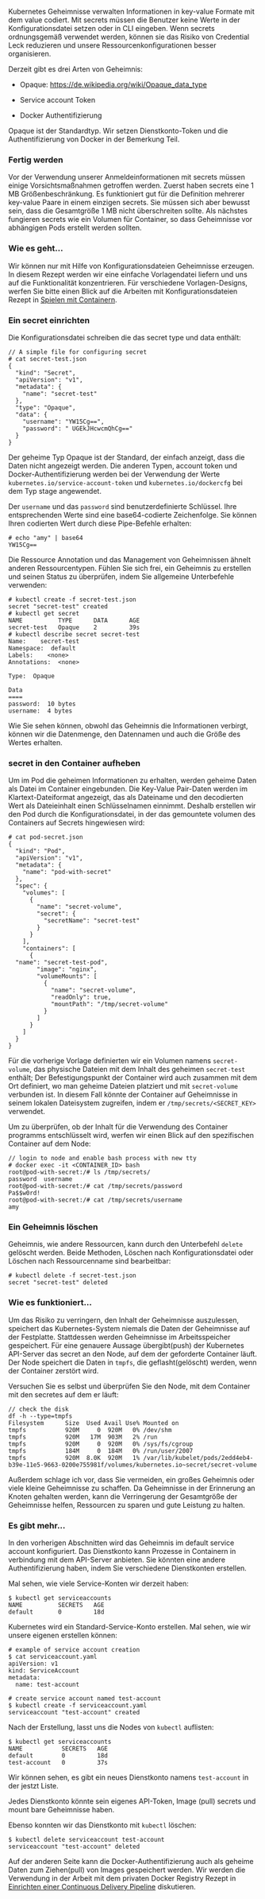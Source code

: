 Kubernetes Geheimnisse verwalten Informationen in  key-value Formate mit dem value codiert. Mit secrets müssen die Benutzer keine Werte in der Konfigurationsdatei setzen oder in CLI eingeben. Wenn secrets ordnungsgemäß verwendet werden, können sie das Risiko von Credential Leck reduzieren und unsere Ressourcenkonfigurationen besser organisieren.

Derzeit gibt es drei Arten von Geheimnis:

* Opaque: https://de.wikipedia.org/wiki/Opaque_data_type

* Service account Token

* Docker Authentifizierung

Opaque ist der Standardtyp. Wir setzen Dienstkonto-Token und die Authentifizierung von Docker in der Bemerkung Teil.

### Fertig werden

Vor der Verwendung unserer Anmeldeinformationen mit secrets müssen einige Vorsichtsmaßnahmen getroffen werden. Zuerst haben secrets eine 1 MB Größenbeschränkung. Es funktioniert gut für die Definition mehrerer key-value Paare in einem einzigen secrets. Sie müssen sich aber bewusst sein, dass die Gesamtgröße 1 MB nicht überschreiten sollte. Als nächstes fungieren secrets wie ein Volumen für Container, so dass Geheimnisse vor abhängigen Pods erstellt werden sollten.

### Wie es geht…

Wir können nur mit Hilfe von Konfigurationsdateien Geheimnisse erzeugen. In diesem Rezept werden wir eine einfache Vorlagendatei liefern und uns auf die Funktionalität konzentrieren. Für verschiedene Vorlagen-Designs, werfen Sie bitte einen Blick auf die Arbeiten mit Konfigurationsdateien Rezept in [Spielen mit Containern](../kubernates-container).

### Ein secret einrichten

Die Konfigurationsdatei schreiben die das secret type und data enthält:
```
// A simple file for configuring secret
# cat secret-test.json
{
  "kind": "Secret",
  "apiVersion": "v1",
  "metadata": {
    "name": "secret-test"
  },
  "type": "Opaque",
  "data": {
    "username": "YW15Cg==",
    "password": " UGEkJHcwcmQhCg=="
  }
}
```

Der geheime Typ Opaque ist der Standard, der einfach anzeigt, dass die Daten nicht angezeigt werden. 
Die anderen Typen, account token und Docker-Authentifizierung werden bei der Verwendung der Werte `kubernetes.io/service-account-token` und `kubernetes.io/dockercfg` bei dem Typ stage angewendet.

Der `username` und das `password` sind benutzerdefinierte Schlüssel. Ihre entsprechenden Werte sind eine base64-codierte Zeichenfolge. Sie können Ihren codierten Wert durch diese Pipe-Befehle erhalten:
```
# echo "amy" | base64
YW15Cg==
```
Die Ressource Annotation und das Management von Geheimnissen ähnelt anderen Ressourcentypen. Fühlen Sie sich frei, ein Geheimnis zu erstellen und seinen Status zu überprüfen, indem Sie allgemeine Unterbefehle verwenden:
```
# kubectl create -f secret-test.json
secret "secret-test" created
# kubectl get secret
NAME          TYPE      DATA      AGE
secret-test   Opaque    2         39s
# kubectl describe secret secret-test
Name:    secret-test
Namespace:  default
Labels:    <none>
Annotations:  <none>

Type:  Opaque

Data
====
password:  10 bytes
username:  4 bytes

```
Wie Sie sehen können, obwohl das Geheimnis die Informationen verbirgt, können wir die Datenmenge, den Datennamen und auch die Größe des Wertes erhalten.

### secret in den Container aufheben

Um im Pod die geheimen Informationen zu erhalten, werden geheime Daten als Datei im Container eingebunden. Die Key-Value Pair-Daten werden im Klartext-Dateiformat angezeigt, das als Dateiname und den decodierten Wert als Dateieinhalt einen Schlüsselnamen einnimmt. Deshalb erstellen wir den Pod durch die Konfigurationsdatei, in der das gemountete volumen des Containers auf Secrets hingewiesen wird:

```
# cat pod-secret.json
{
  "kind": "Pod",
  "apiVersion": "v1",
  "metadata": {
    "name": "pod-with-secret"
  },
  "spec": {
    "volumes": [
      {
        "name": "secret-volume",
        "secret": {
          "secretName": "secret-test"
        }
      }
    ],
    "containers": [
      {
  "name": "secret-test-pod",
        "image": "nginx",
        "volumeMounts": [
          {
            "name": "secret-volume",
            "readOnly": true,
            "mountPath": "/tmp/secret-volume"
          }
        ]
      }
    ]
  }
}
```

Für die vorherige Vorlage definierten wir ein Volumen namens `secret-volume`, das physische Dateien mit dem Inhalt des geheimen `secret-test` enthält; Der Befestigungspunkt der Container wird auch zusammen mit dem Ort definiert, wo man geheime Dateien platziert und mit `secret-volume` verbunden ist. In diesem Fall könnte der Container auf Geheimnisse in seinem lokalen Dateisystem zugreifen, indem er `/tmp/secrets/<SECRET_KEY>` verwendet.

Um zu überprüfen, ob der Inhalt für die Verwendung des Container programms entschlüsselt wird, werfen wir einen Blick auf den spezifischen Container auf dem Node:
```
// login to node and enable bash process with new tty
# docker exec -it <CONTAINER_ID> bash
root@pod-with-secret:/# ls /tmp/secrets/
password  username
root@pod-with-secret:/# cat /tmp/secrets/password
Pa$$w0rd!
root@pod-with-secret:/# cat /tmp/secrets/username
amy

```
### Ein Geheimnis löschen

Geheimnis, wie andere Ressourcen, kann durch den Unterbefehl `delete` gelöscht werden. Beide Methoden, Löschen nach Konfigurationsdatei oder Löschen nach Ressourcenname sind bearbeitbar:
```
# kubectl delete -f secret-test.json
secret "secret-test" deleted
```

### Wie es funktioniert…

Um das Risiko zu verringern, den Inhalt der Geheimnisse auszulessen, speichert das Kubernetes-System niemals die Daten der Geheimnisse auf der Festplatte. Stattdessen werden Geheimnisse im Arbeitsspeicher gespeichert. Für eine genauere Aussage übergibt(push) der Kubernetes API-Server das secret an den Node, auf dem der geforderte Container läuft. Der Node speichert die Daten in `tmpfs`, die geflasht(gelöscht) werden, wenn der Container zerstört wird.

Versuchen Sie es selbst und überprüfen Sie den Node, mit dem Container mit den secretes auf dem  er läuft:
```
// check the disk
df -h --type=tmpfs
Filesystem      Size  Used Avail Use% Mounted on
tmpfs           920M     0  920M   0% /dev/shm
tmpfs           920M   17M  903M   2% /run
tmpfs           920M     0  920M   0% /sys/fs/cgroup
tmpfs           184M     0  184M   0% /run/user/2007
tmpfs           920M  8.0K  920M   1% /var/lib/kubelet/pods/2edd4eb4-b39e-11e5-9663-0200e755981f/volumes/kubernetes.io~secret/secret-volume
```

Außerdem schlage ich vor, dass Sie vermeiden, ein großes Geheimnis oder viele kleine Geheimnisse zu schaffen. Da Geheimnisse in der Erinnerung an Knoten gehalten werden, kann die Verringerung der Gesamtgröße der Geheimnisse helfen, Ressourcen zu sparen und gute Leistung zu halten.

### Es gibt mehr…

In den vorherigen Abschnitten wird das Geheimnis im default service account konfiguriert. Das Dienstkonto kann Prozesse in Containern in verbindung mit dem API-Server anbieten. Sie könnten eine andere Authentifizierung haben, indem Sie verschiedene Dienstkonten erstellen.

Mal sehen, wie viele Service-Konten wir derzeit haben:
```
$ kubectl get serviceaccounts
NAME          SECRETS   AGE
default       0         18d

```
Kubernetes wird ein Standard-Service-Konto erstellen. Mal sehen, wie wir unsere eigenen erstellen können:
```
# example of service account creation
$ cat serviceaccount.yaml
apiVersion: v1
kind: ServiceAccount
metadata:
  name: test-account

# create service account named test-account
$ kubectl create -f serviceaccount.yaml
serviceaccount "test-account" created
```
Nach der Erstellung, lasst uns die Nodes von `kubectl` auflisten:

```
$ kubectl get serviceaccounts
NAME           SECRETS   AGE
default        0         18d
test-account   0         37s

```
Wir können sehen, es gibt ein neues Dienstkonto namens `test-account` in der jestzt Liste.

Jedes Dienstkonto könnte sein eigenes API-Token, Image (pull) secrets und mount bare Geheimnisse haben.

Ebenso konnten wir das Dienstkonto mit `kubectl` löschen:
```
$ kubectl delete serviceaccount test-account
serviceaccount "test-account" deleted
```

Auf der anderen Seite kann die Docker-Authentifizierung auch als geheime Daten zum Ziehen(pull) von Images gespeichert werden. Wir werden die Verwendung in der Arbeit mit dem privaten Docker Registry Rezept in [Einrichten einer Continuous Delivery Pipeline](../kubernates-cd-pipline)  diskutieren.

